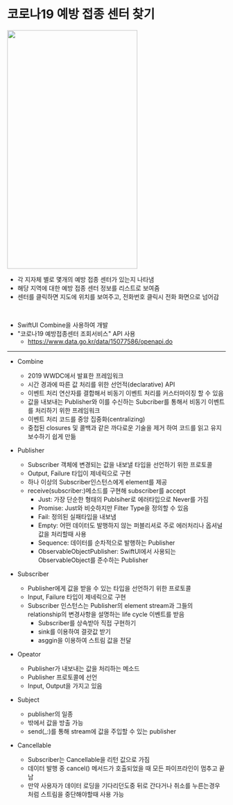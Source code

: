 코로나19 예방 접종 센터 찾기
===========
<img src="https://user-images.githubusercontent.com/55949986/205566056-5d4a26ee-0ceb-4877-a2a9-beff78ed8ff9.gif" width="300" height="550"/>

* 각 지자체 별로 몇개의 예방 접종 센터가 있는지 나타냄
* 해당 지역에 대한 예방 접종 센터 정보를 리스트로 보여줌
* 센터를 클릭하면 지도에 위치를 보여주고, 전화번호 클릭시 전화 화면으로 넘어감
<br>

* SwiftUI Combine을 사용하여 개발
* "코로나19 예방접종센터 조회서비스" API 사용
   * https://www.data.go.kr/data/15077586/openapi.do

---------------------------------------

* Combine
    * 2019 WWDC에서 발표한 프레임워크
    * 시간 경과에 따른 값 처리를 위한 선언적(declarative) API
    * 이벤트 처리 연산자를 결합해서 비동기 이벤트 처리를 커스터마이징 할 수 있음
    * 값을 내보내는 Publisher와 이를 수신하는 Subcriber를 통해서 비동기 이벤트를 처리하기 위한 프레임워크
    * 이벤트 처리 코드를 중앙 집중화(centralizing)
    * 중첩된 closures 및 콜백과 같은 까다로운 기술을 제거 하여 코드를 읽고 유지보수하기 쉽게 만듦
    
* Publisher
    * Subscriber 객체에 변경되는 값을 내보낼 타입을 선언하기 위한 프로토콜
    * Output, Failure 타입이 제네릭으로 구현
    * 하나 이상의 Subscriber인스턴스에게 element를 제공
    * receive(subscriber:)메소드를 구현해 subscriber를 accept
        * Just: 가장 단순한 형태의 Publsiher로 에러타입으로 Never를 가짐
        * Promise: Just와 비슷하지만 Filter Type을 정의할 수 있음
        * Fail: 정의된 실패타입을 내보냄
        * Empty: 어떤 데이터도 발행하지 않는 퍼블리셔로 주로 에러처리나 옵셔널값을 처리할때 사용
        * Sequence: 데이터를 순차적으로 발행하는 Publisher
        * ObservableObjectPublisher: SwiftUI에서 사용되는 ObservableObject를 준수하는 Publisher
        
* Subscriber
    * Publisher에게 값을 받을 수 있는 타입을 선언하기 위한 프로토콜
    * Input, Failure 타입이 제네릭으로 구현
    * Subscriber 인스턴스는 Publisher의 element stream과 그들의 relationship의 변경사항을 설명하는 life cycle 이벤트를 받음
        * Subscriber를 상속받아 직접 구현하기 
        * sink를 이용하여 결괏값 받기 
        * asggin을 이용하여 스트림 값을 전달
        
* Opeator
    * Publisher가 내보내는 값을 처리하는 메소드
    * Publisher 프로토콜에 선언
    * Input, Output을 가지고 있음
    
* Subject
    * publisher의 일종
    * 밖에서 값을 방출 가능
    * send(_:)를 통해 stream에 값을 주입할 수 있는 publisher
    
* Cancellable
    * Subscriber는 Cancellable을 리턴 값으로 가짐
    * 데이터 발행 중 cancel() 메서드가 호출되었을 때 모든 파이프라인이 멈추고 끝남
    * 만약 사용자가 데이터 로딩을 기다리던도중 뒤로 간다거나 취소를 누른는경우처럼 스트림을 중단해야할때 사용 가능

